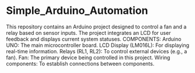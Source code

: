 # Simple_Arduino_Automation
This repository contains an Arduino project designed to control a fan and a relay based on sensor inputs. The project integrates an LCD for user feedback and displays current system statuses.
COMPONENTS:
Arduino UNO: The main microcontroller board.
LCD Display (LM016L): For displaying real-time information.
Relays (RL1, RL2): To control external devices (e.g., a fan).
Fan: The primary device being controlled in this project.
Wiring components: To establish connections between components.

